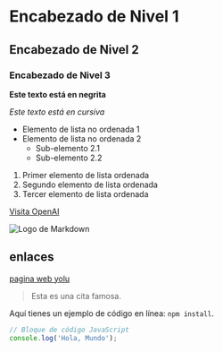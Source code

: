 # Encabezado de Nivel 1

## Encabezado de Nivel 2

### Encabezado de Nivel 3

**Este texto está en negrita**

*Este texto está en cursiva*

- Elemento de lista no ordenada 1
- Elemento de lista no ordenada 2
  - Sub-elemento 2.1
  - Sub-elemento 2.2

1. Primer elemento de lista ordenada
2. Segundo elemento de lista ordenada
3. Tercer elemento de lista ordenada

[Visita OpenAI](https://www.openai.com)

![Logo de Markdown](https://markdown-here.com/img/icon256.png)


## enlaces 

[pagina web yolu](https://yolu.pe/
"la pagina de yolu")

> Esta es una cita famosa.

Aquí tienes un ejemplo de código en línea: `npm install`.

```javascript
// Bloque de código JavaScript
console.log('Hola, Mundo');
